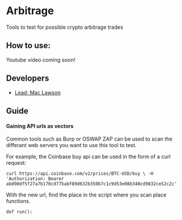 # Arbitrage
Tools to test for possible crypto arbitrage trades
## How to use:
Youtube video coming soon!


## Developers

- [Lead: Mac Lawson](https://www.github.com/mac-lawson)



## Guide

#### Gaining API urls as vectors
Common tools such as Burp or OSWAP ZAP can be used to scan the differant web servers you want to use this tool
to test.

For example, the Coinbase buy api can be used in the form of a curl request:

`curl https://api.coinbase.com/v2/prices/BTC-USD/buy \
  -H 'Authorization: Bearer abd90df5f27a7b170cd775abf89d632b350b7c1c9d53e08b340cd9832ce52c2c'`

With the new url, find the place in the script where you scan place
functions.

`def run():`






